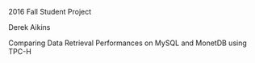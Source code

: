 2016 Fall Student Project

Derek Aikins

Comparing Data Retrieval Performances on MySQL and MonetDB using TPC-H
